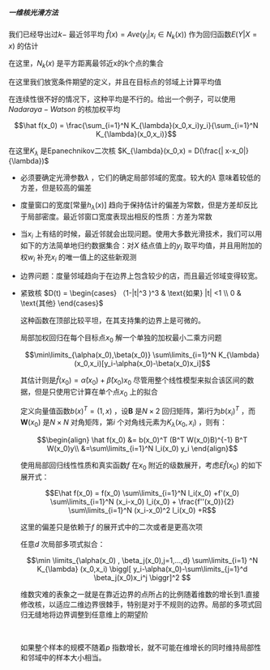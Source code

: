 ##### 一维核光滑方法

我们已经导出过$k-$ 最近邻平均  $\hat f(x) = Ave(y_i |x_i \in N_k(x))$ 作为回归函数$E(Y|X=x)$ 的估计

在这里，$N_k(x)$ 是平方距离最邻近x的k个点的集合

在这里我们放宽条件期望的定义，并且在目标点的邻域上计算平均值

在连续性很不好的情况下，这种平均是不行的。给出一个例子，可以使用$Nadaraya-Watson$ 的核加权平均

$$\hat f(x_0) = \frac{\sum_{i=1}^N  K_{\lambda}(x_0,x_i)y_i}{\sum_{i=1}^N K_{\lambda}(x_0,x_i)}$$ 

在这里$K_{\lambda}$ 是Epanechnikov二次核  $K_{\lambda}(x_0,x) = D(\frac{| x-x_0|}{\lambda})$ 

* 必须要确定光滑参数$\lambda$ ，它们的确定局部邻域的宽度。较大的$\lambda$ 意味着较低的方差，但是较高的偏差

* 度量窗口的宽度[常量$h_{\lambda} (x)]$ 趋向于保持估计的偏差为常数，但是方差却反比于局部密度。最近邻窗口宽度表现出相反的性质：方差为常数

* 当$x_i$ 上有结的时候，最近邻就会出现问题。使用大多数光滑技术，我们可以用如下的方法简单地归约数据集合：对$X$ 结点值上的$y_i$ 取平均值，并且用附加的权$w_i$ 补充$x_i$ 的唯一值上的这些新观测

* 边界问题：度量邻域趋向于在边界上包含较少的店，而且最近邻域变得较宽。

* 紧致核 $D(t) = \begin{cases} （1-|t|^3 )^3  & \text{如果} |t| <1 \\   0  &  \text{其他} \end{cases}$ 

  这种函数在顶部比较平坦，在其支持集的边界上是可微的。  

  局部加权回归在每个目标点$x_0$ 解一个单独的加权最小二乘方问题

  $$\min\limits_{\alpha(x_0),\beta(x_0)} \sum\limits_{i=1}^N K_{\lambda}(x_0,x_i)[y_i-\alpha(x_0)-\beta(x_0)x_i]$$

  其估计则是$\hat f(x_0)=\hat \alpha(x_0) + \hat \beta(x_0) x_0$ 尽管用整个线性模型来拟合该区间的数据，但是只使用它计算在单个点$x_0$ 上的拟合

  定义向量值函数$b(x)^T=(1,x)$ ，设$\mathbf{B}$ 是$N \times 2$ 回归矩阵，第i行为$b(x_i)^T$ ，而$\mathbf{W}(x_0)$ 是$N\times N$ 对角矩阵，第$i$ 个对角线元素为$K_{\lambda}(x_0,x_i)$ ，则有：

  $$\begin{align} \hat f(x_0) &= b(x_0)^T (B^T W(x_0)B)^{-1} B^T W(x_0)y\\ &=\sum\limits_{i=1}^N l_i(x_0) y_i \end{align}$$

  使用局部回归线性性质和真实函数$f$ 在$x_0$ 附近的级数展开，考虑$E\hat f(x_0)$ 的如下展开式：

  $$E\hat f(x_0) = f(x_0) \sum\limits_{i=1}^N l_i(x_0) +f'(x_0) \sum\limits_{i=1}^N (x_i-x_0) l_i(x_0) + \frac{f''(x_0)}{2} \sum\limits_{i=1}^N (x_i-x_0)^2 l_i(x_0) +R$$ 

  这里的偏差只是依赖于$f$ 的展开式中的二次或者是更高次项

  任意$d$ 次局部多项式拟合：

  $$\min \limits_{\alpha(x_0) , \beta_j(x_0),j=1,…,d} \sum\limits_{i=1} ^N  K_{\lambda} (x_0,x_i) \biggl[ y_i-\alpha(x_0)-\sum\limits_{j=1}^d \beta_j(x_0)x_i^j  \biggr]^2 $$ 

  维数灾难的表象之一就是在靠近边界的点所占的比例随着维数的增长到1.直接修改核，以适应二维边界很棘手，特别是对于不规则的边界。局部的多项式回归无缝地将边界调整到任意维上的期望阶

  ​

  如果整个样本的规模不随着$p$ 指数增长，就不可能在维增长的同时维持局部性和邻域中的样本大小相当。



